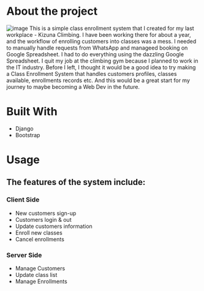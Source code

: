 # About the project
![image](https://github.com/stancheung/classenrollment/assets/52346600/fc9d6e83-546d-4608-87aa-3cc6d1728cda)
This is a simple class enrollment system that I created for my last workplace - Kizuna Climbing. 
I have been working there for about a year, and the workflow of enrolling customers into classes was a mess. 
I needed to manually handle requests from WhatsApp and manageed booking on Google Spreadsheet. I had to do everything using the dazzling Google Spreadsheet.
I quit my job at the climbing gym because I planned to work in the IT industry.
Before I left, I thought it would be a good idea to try making a Class Enrollment System that handles customers profiles, classes available, enrollments records etc. 
And this would be a great start for my journey to maybe becoming a Web Dev in the future.


# Built With
- Django
- Bootstrap

# Usage
## The features of the system include:
### Client Side
- New customers sign-up
- Customers login & out
- Update customers information
- Enroll new classes
- Cancel enrollments

### Server Side
- Manage Customers
- Update class list
- Manage Enrollments
